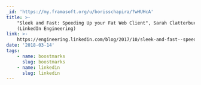 ```yaml
---
_id: 'https://my.framasoft.org/u/borisschapira/?wHUHcA'
title: >-
    "Sleek and Fast: Speeding Up your Fat Web Client", Sarah Clatterbuck
    (LinkedIn Engineering)
link: >-
    https://engineering.linkedin.com/blog/2017/10/sleek-and-fast--speeding-up-your-fat-web-client
date: '2018-03-14'
tags:
    - name: boostmarks
      slug: boostmarks
    - name: linkedin
      slug: linkedin
---
```


<div class="markdown"><p></p></div>
